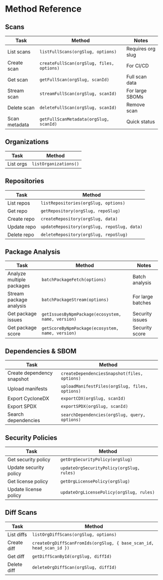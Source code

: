 # Method Reference

## Scans

| Task | Method | Notes |
|------|--------|-------|
| List scans | `listFullScans(orgSlug, options)` | Requires org slug |
| Create scan | `createFullScan(orgSlug, files, options)` | For CI/CD |
| Get scan | `getFullScan(orgSlug, scanId)` | Full scan data |
| Stream scan | `streamFullScan(orgSlug, scanId)` | For large SBOMs |
| Delete scan | `deleteFullScan(orgSlug, scanId)` | Remove scan |
| Scan metadata | `getFullScanMetadata(orgSlug, scanId)` | Quick status |

## Organizations

| Task | Method |
|------|--------|
| List orgs | `listOrganizations()` |

## Repositories

| Task | Method |
|------|--------|
| List repos | `listRepositories(orgSlug, options)` |
| Get repo | `getRepository(orgSlug, repoSlug)` |
| Create repo | `createRepository(orgSlug, data)` |
| Update repo | `updateRepository(orgSlug, repoSlug, data)` |
| Delete repo | `deleteRepository(orgSlug, repoSlug)` |

## Package Analysis

| Task | Method | Notes |
|------|--------|-------|
| Analyze multiple packages | `batchPackageFetch(options)` | Batch analysis |
| Stream package analysis | `batchPackageStream(options)` | For large batches |
| Get package issues | `getIssuesByNpmPackage(ecosystem, name, version)` | Security issues |
| Get package score | `getScoreByNpmPackage(ecosystem, name, version)` | Security score |

## Dependencies & SBOM

| Task | Method |
|------|--------|
| Create dependency snapshot | `createDependenciesSnapshot(files, options)` |
| Upload manifests | `uploadManifestFiles(orgSlug, files, options)` |
| Export CycloneDX | `exportCDX(orgSlug, scanId)` |
| Export SPDX | `exportSPDX(orgSlug, scanId)` |
| Search dependencies | `searchDependencies(orgSlug, query, options)` |

## Security Policies

| Task | Method |
|------|--------|
| Get security policy | `getOrgSecurityPolicy(orgSlug)` |
| Update security policy | `updateOrgSecurityPolicy(orgSlug, rules)` |
| Get license policy | `getOrgLicensePolicy(orgSlug)` |
| Update license policy | `updateOrgLicensePolicy(orgSlug, rules)` |

## Diff Scans

| Task | Method |
|------|--------|
| List diffs | `listOrgDiffScans(orgSlug, options)` |
| Create diff | `createOrgDiffScanFromIds(orgSlug, { base_scan_id, head_scan_id })` |
| Get diff | `getDiffScanById(orgSlug, diffId)` |
| Delete diff | `deleteOrgDiffScan(orgSlug, diffId)` |
